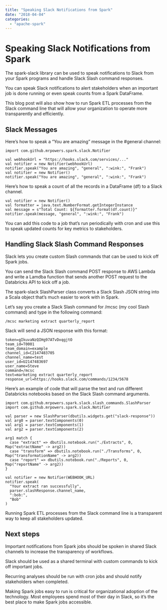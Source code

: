 ```yaml
---
title: "Speaking Slack Notifications from Spark"
date: "2018-04-04"
categories: 
  - "apache-spark"
---
```


# Speaking Slack Notifications from Spark

The spark-slack library can be used to speak notifications to Slack from your Spark programs and handle Slack Slash command responses.

You can speak Slack notifications to alert stakeholders when an important job is done running or even speak counts from a Spark DataFrame.

This blog post will also show how to run Spark ETL processes from the Slack command line that will allow your organization to operate more transparently and efficiently.

## Slack Messages

Here’s how to speak a “You are amazing” message in the #general channel:

```
import com.github.mrpowers.spark.slack.Notifier

val webhookUrl = "https://hooks.slack.com/services/..."
val notifier = new Notifier(webhookUrl)
notifier.speak("You are amazing", "general", ":wink:", "Frank")
val notifier = new Notifier()
notifier.speak("You are amazing", "general", ":wink:", "Frank")
```

Here’s how to speak a count of all the records in a DataFrame (df) to a Slack channel.

```
val notifier = new Notifier()
val formatter = java.text.NumberFormat.getIntegerInstance
val message = s"Total Count: ${formatter.format(df.count)}"
notifier.speak(message, "general", ":wink:", "Frank")
```

You can add this code to a job that’s run periodically with cron and use this to speak updated counts for key metrics to stakeholders.

## Handling Slack Slash Command Responses

Slack lets you create custom Slash commands that can be used to kick off Spark jobs.

You can send the Slack Slash command POST response to AWS Lambda and write a Lamdba function that sends another POST request to the Databricks API to kick off a job.

The spark-slack SlashParser class converts a Slack Slash JSON string into a Scala object that’s much easier to work with in Spark.

Let’s say you create a Slack Slash command for /mcsc (my cool Slash command) and type in the following command:

```
/mcsc marketing extract quarterly_report
```

Slack will send a JSON response with this format:

```
token=gIkuvaNzQIHg97ATvDxqgjtO
team_id=T0001
team_domain=example
channel_id=C2147483705
channel_name=test
user_id=U2147483697
user_name=Steve
command=/mcsc
text=marketing extract quarterly_report
response_url=https://hooks.slack.com/commands/1234/5678
```

Here’s an example of code that will parse the text and run different Databricks notebooks based on the Slack Slash command arguments.

```
import com.github.mrpowers.spark.slack.slash_commands.SlashParser
import com.github.mrpowers.spark.slack.Notifier

val parser = new SlashParser(dbutils.widgets.get("slack-response"))
val arg0 = parser.textComponents(0)
val arg1 = parser.textComponents(1)
val arg2 = parser.textComponents(2)

arg1 match {
  case "extract" => dbutils.notebook.run("./Extracts", 0, Map("extractName" -> arg2))
  case "transform" => dbutils.notebook.run("./Transforms", 0, Map("transformationName" -> arg2))
  case "report" => dbutils.notebook.run("./Reports", 0, Map("reportName" -> arg2))
}

val notifier = new Notifier(WEBHOOK_URL)
notifier.speak(
  "Your extract ran successfully",
  parser.slashResponse.channel_name,
  ":bob:",
  "Bob"
)
```

Running Spark ETL processes from the Slack command line is a transparent way to keep all stakeholders updated.

## Next steps

Important notifications from Spark jobs should be spoken in shared Slack channels to increase the transparency of workflows.

Slack should be used as a shared terminal with custom commands to kick off important jobs.

Recurring analyses should be run with cron jobs and should notify stakeholders when completed.

Making Spark jobs easy to run is critical for organizational adoption of the technology. Most employees spend most of their day in Slack, so it’s the best place to make Spark jobs accessible.
